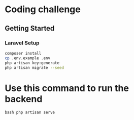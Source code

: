 # Coding challenge 

## Getting Started

### Laravel Setup
```bash
composer install
cp .env.example .env
php artisan key:generate
php artisan migrate --seed
```
# Use this command to run the backend
```bash php artisan serve```